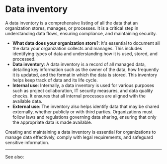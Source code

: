 
# Data inventory

A data inventory is a comprehensive listing of all the data that an organization stores, manages, or processes. It is a critical step in understanding data flows, ensuring compliance, and maintaining security.

- **What data does your organization store?**: It's essential to document all the data your organization collects and manages. This includes identifying types of data and understanding how it is used, stored, and processed.
- **Data inventory**: A data inventory is a record of all managed data, detailing key information such as the owner of the data, how frequently it is updated, and the format in which the data is stored. This inventory helps keep track of data and its life cycle.
- **Internal use**: Internally, a data inventory is used for various purposes such as project collaboration, IT security measures, and data quality checks. It ensures that all internal processes are aligned with the available data.
- **External use**: The inventory also helps identify data that may be shared externally, whether publicly or with third parties. Organizations must follow laws and regulations governing data sharing, ensuring that only the appropriate data is made available.

Creating and maintaining a data inventory is essential for organizations to manage data effectively, comply with legal requirements, and safeguard sensitive information.

---

See also: